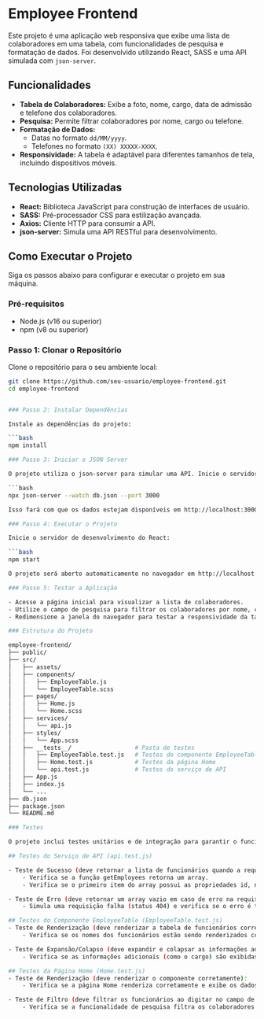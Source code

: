 # Employee Frontend

Este projeto é uma aplicação web responsiva que exibe uma lista de colaboradores em uma tabela, com funcionalidades de pesquisa e formatação de dados. Foi desenvolvido utilizando React, SASS e uma API simulada com `json-server`.

## Funcionalidades

- **Tabela de Colaboradores:** Exibe a foto, nome, cargo, data de admissão e telefone dos colaboradores.
- **Pesquisa:** Permite filtrar colaboradores por nome, cargo ou telefone.
- **Formatação de Dados:** 
  - Datas no formato `dd/MM/yyyy`.
  - Telefones no formato `(XX) XXXXX-XXXX`.
- **Responsividade:** A tabela é adaptável para diferentes tamanhos de tela, incluindo dispositivos móveis.

## Tecnologias Utilizadas

- **React:** Biblioteca JavaScript para construção de interfaces de usuário.
- **SASS:** Pré-processador CSS para estilização avançada.
- **Axios:** Cliente HTTP para consumir a API.
- **json-server:** Simula uma API RESTful para desenvolvimento.

## Como Executar o Projeto

Siga os passos abaixo para configurar e executar o projeto em sua máquina.

### Pré-requisitos

- Node.js (v16 ou superior)
- npm (v8 ou superior)

### Passo 1: Clonar o Repositório

Clone o repositório para o seu ambiente local:

```bash
git clone https://github.com/seu-usuario/employee-frontend.git
cd employee-frontend


### Passo 2: Instalar Dependências

Instale as dependências do projeto:

```bash
npm install

### Passo 3: Iniciar o JSON Server

O projeto utiliza o json-server para simular uma API. Inicie o servidor com o seguinte comando:

```bash
npx json-server --watch db.json --port 3000

Isso fará com que os dados estejam disponíveis em http://localhost:3000/employees.

### Passo 4: Executar o Projeto

Inicie o servidor de desenvolvimento do React:

```bash
npm start

O projeto será aberto automaticamente no navegador em http://localhost:3000.

### Passo 5: Testar a Aplicação

- Acesse a página inicial para visualizar a lista de colaboradores.
- Utilize o campo de pesquisa para filtrar os colaboradores por nome, cargo ou telefone.
- Redimensione a janela do navegador para testar a responsividade da tabela.

### Estrutura do Projeto

employee-frontend/
├── public/
├── src/
│   ├── assets/
│   ├── components/
│   │   ├── EmployeeTable.js
│   │   └── EmployeeTable.scss
│   ├── pages/
│   │   ├── Home.js
│   │   └── Home.scss
│   ├── services/
│   │   └── api.js
│   ├── styles/
│   │   └── App.scss
│   ├── __tests__/                  # Pasta de testes
│   │   ├── EmployeeTable.test.js   # Testes do componente EmployeeTable
│   │   ├── Home.test.js            # Testes da página Home
│   │   └── api.test.js             # Testes do serviço de API
│   ├── App.js
│   ├── index.js
│   └── ...
├── db.json
├── package.json
└── README.md

### Testes

O projeto inclui testes unitários e de integração para garantir o funcionamento correto dos componentes e da lógica de negócio. Os testes estão localizados na pasta src/__tests__/.

## Testes do Serviço de API (api.test.js)

- Teste de Sucesso (deve retornar a lista de funcionários quando a requisição for bem-sucedida):
    - Verifica se a função getEmployees retorna um array.
    - Verifica se o primeiro item do array possui as propriedades id, name e job.

- Teste de Erro (deve retornar um array vazio em caso de erro na requisição):
    - Simula uma requisição falha (status 404) e verifica se o erro é tratado corretamente.

## Testes do Componente EmployeeTable (EmployeeTable.test.js)
- Teste de Renderização (deve renderizar a tabela de funcionários corretamente):
    - Verifica se os nomes dos funcionários estão sendo renderizados corretamente na tabela.

- Teste de Expansão/Colapso (deve expandir e colapsar as informações adicionais ao clicar no botão):
    - Verifica se as informações adicionais (como o cargo) são exibidas e ocultadas ao clicar no botão.

## Testes da Página Home (Home.test.js)
- Teste de Renderização (deve renderizar o componente corretamente):
    - Verifica se a página Home renderiza corretamente e exibe os dados dos funcionários.

- Teste de Filtro (deve filtrar os funcionários ao digitar no campo de busca):
    - Verifica se a funcionalidade de pesquisa filtra os colaboradores corretamente.


